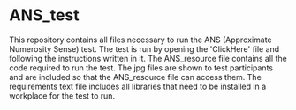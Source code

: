 # ANS_test
This repository contains all files necessary to run the ANS (Approximate Numerosity Sense) test. 
The test is run by opening the 'ClickHere' file and following the instructions written in it.
The ANS_resource file contains all the code required to run the test. The jpg files are shown to test participants 
and are included so that the ANS_resource file can access them. The requirements text file includes all libraries that
need to be installed in a workplace for the test to run.
